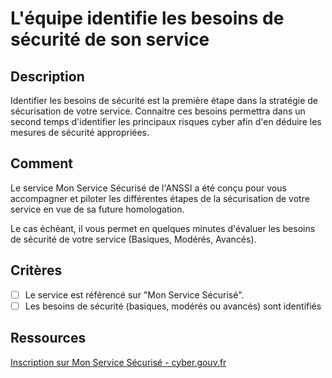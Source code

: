 # L'équipe identifie les besoins de sécurité de son service

## Description

Identifier les besoins de sécurité est la première étape dans la stratégie de
sécurisation de votre service. Connaitre ces besoins permettra dans un second
temps d'identifier les principaux risques cyber afin d'en déduire les mesures
de sécurité appropriées.

## Comment

Le service Mon Service Sécurisé de l'ANSSI a été conçu pour vous accompagner et
piloter les différentes étapes de la sécurisation de votre service en vue de sa
future homologation.

Le cas échéant, il vous permet en quelques minutes d'évaluer les besoins de
sécurité de votre service (Basiques, Modérés, Avancés).

## Critères

- [ ] Le service est référencé sur "Mon Service Sécurisé".
- [ ] Les besoins de sécurité (basiques, modérés ou avancés) sont identifiés

## Ressources

[Inscription sur Mon Service Sécurisé - cyber.gouv.fr](https://monservicesecurise.cyber.gouv.fr/inscription)
